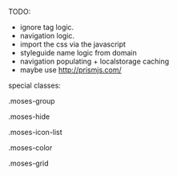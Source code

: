 TODO: 
- ignore tag logic.
- navigation logic.
- import the css via the javascript
- styleguide name logic from domain
- navigation populating + localstorage caching
- maybe use http://prismjs.com/



special classes:

.moses-group

.moses-hide

.moses-icon-list

.moses-color

.moses-grid

